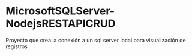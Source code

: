 # MicrosoftSQLServer-NodejsRESTAPICRUD
Proyecto que crea la conexión a un sql server local para visualización de registros
